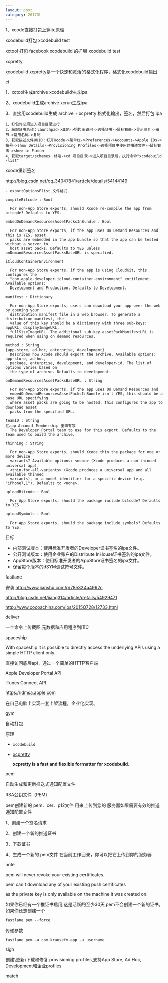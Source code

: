 ```yaml
---
layout: post
category: 2017年
---
```




1、xcode直接打包上穿itc原理







xcodebuild打包  xcodebuild test

xctool 打包  facebook  xcodebuild 的扩展   xcodebuild test

xcpretty

xcodebuild xcpretty是一个快速和灵活的格式化程序，格式化xcodebuild输出

 ci



1、xctool生成archive xcodebuild生成ipa

2、xcodebuild生成archive xcrun生成ipa

3、直接用xcodebuild生成 archive + xcpretty 格式化输出，签名，然后打包 ipa 



```
1、打包时必须进入项目目录进行
2、获取证书名称：Launchpad->其他->钥匙串访问->选择证书->鼠标右击->显示简介->细节->常用名称->复制
3、获取描述文件UUID：打开Xcode->菜单栏->Preferences->Accounts->Apple IDs->帐号->show Details->Provisioning Profiles->选择项目中使用的描述文件->鼠标右击->show in Finder
4、获取target/schemes：终端->cd 项目目录->进入项目目录后，执行命令"xcodebuild -list"
```



xcode重新签名

http://blog.csdn.net/qq_34047841/article/details/54144149



```
- exportOptionsPlist 文件格式

compileBitcode : Bool

  For non-App Store exports, should Xcode re-compile the app from bitcode? Defaults to YES.

embedOnDemandResourcesAssetPacksInBundle : Bool

  For non-App Store exports, if the app uses On Demand Resources and this is YES, asset   
  packs are embedded in the app bundle so that the app can be tested without a server to   
  host asset packs. Defaults to YES unless onDemandResourcesAssetPacksBaseURL is specified.

iCloudContainerEnvironment

  For non-App Store exports, if the app is using CloudKit, this configures the   
  "com.apple.developer.icloud-container-environment" entitlement. Available options:   
  Development and Production. Defaults to Development.

manifest : Dictionary

  For non-App Store exports, users can download your app over the web by opening your   
  distribution manifest file in a web browser. To generate a distribution manifest, the   
  value of this key should be a dictionary with three sub-keys: appURL, displayImageURL,   
  fullSizeImageURL. The additional sub-key assetPackManifestURL is required when using on demand resources.

method : String
{app-store, ad-hoc, enterprise, development}
  Describes how Xcode should export the archive. Available options: app-store, ad-hoc,   
  package, enterprise, development, and developer-id. The list of options varies based on   
  the type of archive. Defaults to development.

onDemandResourcesAssetPacksBaseURL : String

  For non-App Store exports, if the app uses On Demand Resources and   
  embedOnDemandResourcesAssetPacksInBundle isn't YES, this should be a base URL specifying   
  where asset packs are going to be hosted. This configures the app to download asset   
  packs from the specified URL.

teamID : String
在app Account Membership 里面有写 
  The Developer Portal team to use for this export. Defaults to the team used to build the archive.

thinning : String

  For non-App Store exports, should Xcode thin the package for one or more device   
  variants? Available options: <none> (Xcode produces a non-thinned universal app),   
  <thin-for-all-variants> (Xcode produces a universal app and all available thinned   
  variants), or a model identifier for a specific device (e.g. "iPhone7,1"). Defaults to <none>.

uploadBitcode : Bool

  For App Store exports, should the package include bitcode? Defaults to YES.

uploadSymbols : Bool

  For App Store exports, should the package include symbols? Defaults to YES.
```





目标

- 内部测试版本：使用标准开发者的Developer证书签名的ipa文件。
- 公开测试版本：使用企业账户的Distribute InHouse证书签名的ipa文件。
- AppStore版本：使用标准开发者的AppStore证书签名的ipa文件。
- 保留每个版本的dSYM调试符号文件。



fastlane

安装 http://www.jianshu.com/p/78e324a4962c



http://blog.csdn.net/jiang314/article/details/54929471



http://www.cocoachina.com/ios/20150728/12733.html

deliver

一个命令上传截图,元数据和应用程序到ITC



spaceship

With spaceship it is possible to directly access the underlying APIs using a simple HTTP client only.

直接访问底层api，通过一个简单的HTTP客户端



Apple Developer Portal API



iTunes Connect API



https://idmsa.apple.com



在自己电脑上实现一套上架流程，企业化实现。



gym

自动打包

原理

- `xcodebuild`

- [xcpretty](https://github.com/supermarin/xcpretty)

  **xcpretty is a fast and flexible formatter for xcodebuild**.



pem

自动生成和更新推送式通知配置文件

RSA公钥文件（PEM）

pem创建新的 pem、cer、p12文件 用来上传到您的 服务器如果需要有效的推送通知配置文件

1、创建一个签名请求

2、创建一个新的推送证书

3、下载证书

4、生成一个新的 pem文件 在当前工作目录，你可以把它上传到你的服务器

note 

pem will never revoke your existing certificates. 

pem can't download any of your existing push certificates

as the private key is only available on the machine it was created on.

如果你已经有一个推证书启用,这是活跃的至少30天,pem不会创建一个新的证书。如果你还想创建一个

```
fastlane pem --force
```

传递参数

```
fastlane pem -a com.krausefx.app -u username
```



sigh

创建\更新\下载和修复 provisioning profiles,支持App Store, Ad Hoc, Development和企业profiles







match



